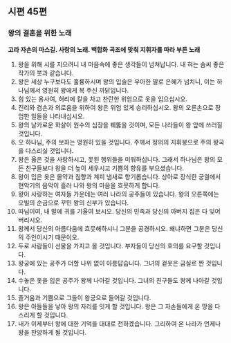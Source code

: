 ## 시편 45편

### 왕의 결혼을 위한 노래
**고라 자손의 마스길. 사랑의 노래. 백합화 곡조에 맞춰 지휘자를 따라 부른 노래**
1. 왕을 위해 시를 지으려니 내 마음속에 좋은 생각들이 넘쳐납니다. 내 혀는 솜씨 좋은 작가의 붓과 같습니다.
2. 왕은 세상 누구보다도 훌륭하시며 왕의 입술은 우아한 말로 은혜가 넘치니, 이는 하나님께서 영원히 왕에게 복 주신 까닭입니다.
3. 힘 있는 용사여, 허리에 칼을 차고 찬란한 위엄으로 옷을 입으십시오.
4. 진리와 겸손과 의로움을 위하여 왕은 위엄 있게 승리하십시오. 왕의 오른손으로 장엄한 일들을 나타내십시오.
5. 왕의 날카로운 화살이 원수의 심장을 꿰뚫을 것이며, 모든 나라들이 왕 앞에 쓰러질 것입니다.
6. 오 하나님, 주의 보좌는 영원히 있을 것입니다. 주께서 정의의 지휘봉으로 주의 왕국을 다스리실 것입니다.
7. 왕은 옳은 것을 사랑하시고, 못된 행위들을 미워하십니다. 그래서 하나님은 왕의 모든 친구들보다 왕을 더 높이 세우시고 기쁨의 향유를 부으셨습니다.
8. 왕이 입은 옷은 몰약과 침향과 계피 냄새로 향기롭습니다. 상아로 장식한 궁궐에서 현악기의 음악이 흘러 나와 왕의 마음을 흐뭇하게 합니다.
9. 왕이 사랑하는 여자들 가운데는 여러 나라의 공주들이 있습니다. 왕의 오른쪽에는 오빌의 순금으로 꾸민 왕의 신부가 있습니다.
10. 따님이여, 내 말에 귀를 기울여 보시오. 당신의 민족과 당신의 아버지 집은 다 잊어 버리시오.
11. 왕께서 당신의 아름다움에 흐뭇해하시니 그분을 공경하시오. 왜냐하면 그분은 당신의 주인이시기 때문이오.
12. 두로 사람들이 선물을 가지고 올 것입니다. 부자들이 당신의 호의를 요구할 것입니다.
13. 왕궁에 있는 공주가 더할 나위 없이 아름답습니다. 그녀의 겉옷은 금실로 짠 것입니다.
14. 수놓은 옷을 입은 공주가 왕께 나아갈 것입니다. 그녀의 친구들도 왕께 나아갈 것입니다.
15. 즐거움과 기쁨으로 그들이 왕궁으로 들어갈 것입니다.
16. 왕은 아들들을 낳아 왕의 자리를 잇게 할 것입니다. 왕은 그 자손들에게 온 땅을 다스리게 할 것입니다.
17. 내가 이제부터 왕에 대한 기억을 대대로 전하겠습니다. 그리하여 온 나라가 언제나 왕을 찬양하게 될 것입니다.
